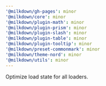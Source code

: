 ```yaml
---
'@milkdown/gh-pages': minor
'@milkdown/core': minor
'@milkdown/plugin-math': minor
'@milkdown/plugin-prism': minor
'@milkdown/plugin-slash': minor
'@milkdown/plugin-table': minor
'@milkdown/plugin-tooltip': minor
'@milkdown/preset-commonmark': minor
'@milkdown/theme-nord': minor
'@milkdown/utils': minor
---
```


Optimize load state for all loaders.
